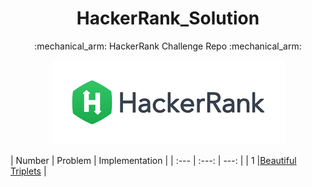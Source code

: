 <h1 align="center">HackerRank_Solution</h1>
<p align="center">
:mechanical_arm:	HackerRank Challenge Repo :mechanical_arm:	
</p>
<p align="center">
<a href="https://www.hackerrank.com/nguyendokhanhva1">
<img src="./download.png">
</a>
</p>
| Number       | Problem     | Implementation |
| :---         |     :---:      |          ---: |
| 1     |<a href="https://www.hackerrank.com/challenges/beautiful-triplets/problem">Beautiful Triplets</a>  | <a href="./Algorithm/BeautifulTriplets.java>Solutions</a> |
| 2     | git diff       | git diff      |
